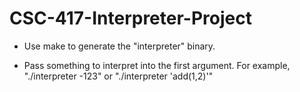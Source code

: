 # CSC-417-Interpreter-Project

- Use make to generate the "interpreter" binary.

- Pass something to interpret into the first argument. For example, "./interpreter -123" or "./interpreter 'add(1,2)'"